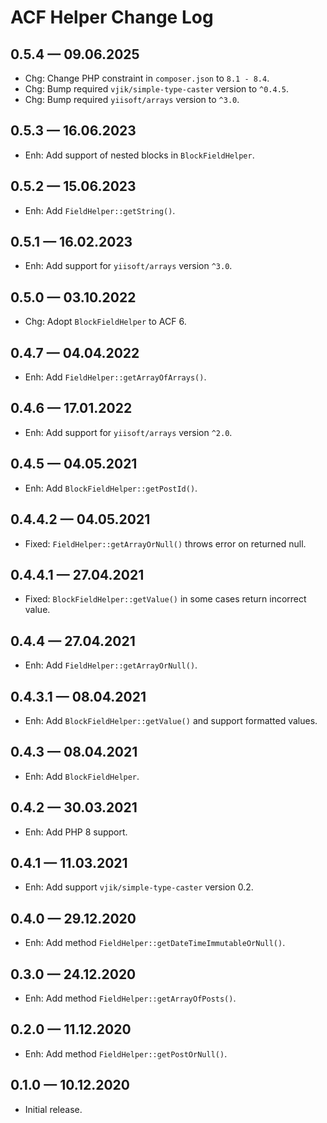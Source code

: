 # ACF Helper Change Log

## 0.5.4 — 09.06.2025

- Chg: Change PHP constraint in `composer.json` to `8.1 - 8.4`.
- Chg: Bump required `vjik/simple-type-caster` version to `^0.4.5`.
- Chg: Bump required `yiisoft/arrays` version to `^3.0`.

## 0.5.3 — 16.06.2023

- Enh: Add support of nested blocks in `BlockFieldHelper`.

## 0.5.2 — 15.06.2023

- Enh: Add `FieldHelper::getString()`.

## 0.5.1 — 16.02.2023

- Enh: Add support for `yiisoft/arrays` version `^3.0`.

## 0.5.0 — 03.10.2022

- Chg: Adopt `BlockFieldHelper` to ACF 6.

## 0.4.7 — 04.04.2022

- Enh: Add `FieldHelper::getArrayOfArrays()`.

## 0.4.6 — 17.01.2022

- Enh: Add support for `yiisoft/arrays` version `^2.0`.

## 0.4.5 — 04.05.2021

- Enh: Add `BlockFieldHelper::getPostId()`.

## 0.4.4.2 — 04.05.2021

- Fixed: `FieldHelper::getArrayOrNull()` throws error on returned null.

## 0.4.4.1 — 27.04.2021

- Fixed: `BlockFieldHelper::getValue()` in some cases return incorrect value.

## 0.4.4 — 27.04.2021

- Enh: Add `FieldHelper::getArrayOrNull()`.

## 0.4.3.1 — 08.04.2021

- Enh: Add `BlockFieldHelper::getValue()` and support formatted values.

## 0.4.3 — 08.04.2021

- Enh: Add `BlockFieldHelper`.

## 0.4.2 — 30.03.2021

- Enh: Add PHP 8 support.

## 0.4.1 — 11.03.2021

- Enh: Add support `vjik/simple-type-caster` version 0.2.

## 0.4.0 — 29.12.2020

- Enh: Add method `FieldHelper::getDateTimeImmutableOrNull()`.

## 0.3.0 — 24.12.2020

- Enh: Add method `FieldHelper::getArrayOfPosts()`.

## 0.2.0 — 11.12.2020

- Enh: Add method `FieldHelper::getPostOrNull()`.

## 0.1.0 — 10.12.2020

- Initial release.
